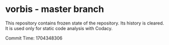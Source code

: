 # vorbis - master branch

This repository contains frozen state of the repository.
Its history is cleared. It is used only for static code
analysis with Codacy.

Commit Time: 1704348306